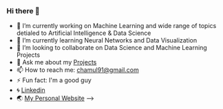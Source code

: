 ### Hi there 👋



- 🔭 I’m currently working on Machine Learning and wide range of topics detialed to Artificial Intelligence & Data Science
- 🌱 I’m currently learning Neural Networks and Data Visualization
- 👯 I’m looking to collaborate on Data Science and Machine Learning Projects
- 💬 Ask me about my [Projects](https://github.com/ch-amul?tab=repositories)
- 📫 How to reach me: chamul91@gmail.com
- ⚡ Fun fact: I'm a good guy 
- :cyclone: [Linkedin](https://www.linkedin.com/in/praneet-amul-akash-cherukuri/)
- :earth_asia: [My Personal Website](https://chamul.me/)
-->
